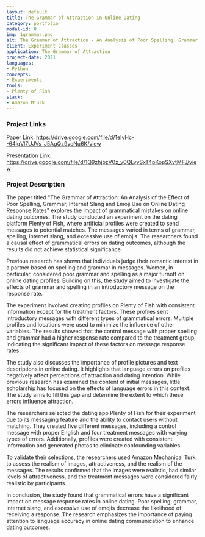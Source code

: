 ```yaml
---
layout: default
title: The Grammar of Attraction in Online Dating
category: portfolio
modal-id: 8
img: 1grammar.png
alt: The Grammar of Attraction - An Analysis of Poor Spelling, Grammar, Slang and Emoji Use on Online Dating Response Rates
client: Experiment Classes
application: The Grammar of Attraction
project-date: 2021
languages:
- Python
concepts:
- Experiments
tools:
- Plenty of Fish
stack:
- Amazon MTurk
---
```

### Project Links

Paper Link: https://drive.google.com/file/d/1eIvHc--64iqVl7UJVs_J5AgQz9ycNu6K/view

Presentation Link: https://drive.google.com/file/d/1Q9zhjbzV0z_v0QLvySxT4pKopSXvtMFJ/view

### Project Description

The paper titled "The Grammar of Attraction: An Analysis of the Effect of Poor Spelling, Grammar, Internet Slang and Emoji Use on Online Dating Response Rates" explores the impact of grammatical mistakes on online dating outcomes. The study conducted an experiment on the dating platform Plenty of Fish, where artificial profiles were created to send messages to potential matches. The messages varied in terms of grammar, spelling, internet slang, and excessive use of emojis. The researchers found a causal effect of grammatical errors on dating outcomes, although the results did not achieve statistical significance.

Previous research has shown that individuals judge their romantic interest in a partner based on spelling and grammar in messages. Women, in particular, considered poor grammar and spelling as a major turnoff on online dating profiles. Building on this, the study aimed to investigate the effects of grammar and spelling in an introductory message on the response rate.

The experiment involved creating profiles on Plenty of Fish with consistent information except for the treatment factors. These profiles sent introductory messages with different types of grammatical errors. Multiple profiles and locations were used to minimize the influence of other variables. The results showed that the control message with proper spelling and grammar had a higher response rate compared to the treatment group, indicating the significant impact of these factors on message response rates.

The study also discusses the importance of profile pictures and text descriptions in online dating. It highlights that language errors on profiles negatively affect perceptions of attraction and dating intention. While previous research has examined the content of initial messages, little scholarship has focused on the effects of language errors in this context. The study aims to fill this gap and determine the extent to which these errors influence attraction.

The researchers selected the dating app Plenty of Fish for their experiment due to its messaging feature and the ability to contact users without matching. They created five different messages, including a control message with proper English and four treatment messages with varying types of errors. Additionally, profiles were created with consistent information and generated photos to eliminate confounding variables.

To validate their selections, the researchers used Amazon Mechanical Turk to assess the realism of images, attractiveness, and the realism of the messages. The results confirmed that the images were realistic, had similar levels of attractiveness, and the treatment messages were considered fairly realistic by participants.

In conclusion, the study found that grammatical errors have a significant impact on message response rates in online dating. Poor spelling, grammar, internet slang, and excessive use of emojis decrease the likelihood of receiving a response. The research emphasizes the importance of paying attention to language accuracy in online dating communication to enhance dating outcomes.
